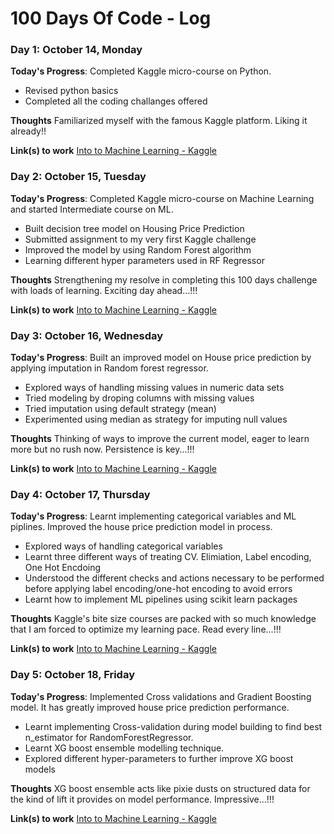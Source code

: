 # 100 Days Of Code - Log

### Day 1: October 14, Monday

**Today's Progress**: Completed Kaggle micro-course on Python.

- Revised python basics
- Completed all the coding challanges offered

**Thoughts** Familiarized myself with the famous Kaggle platform. Liking it already!!

**Link(s) to work**
[Into to Machine Learning - Kaggle](https://github.com/arntony/kaggle/tree/master/housing_price_prediction)


### Day 2: October 15, Tuesday

**Today's Progress**: Completed Kaggle micro-course on Machine Learning and started Intermediate course on ML.

- Built decision tree model on Housing Price Prediction
- Submitted assignment to my very first Kaggle challenge
- Improved the model by using Random Forest algorithm
- Learning different hyper parameters used in RF Regressor

**Thoughts** Strengthening my resolve in completing this 100 days challenge with loads of learning. Exciting day ahead...!!!

**Link(s) to work**
[Into to Machine Learning - Kaggle](https://github.com/arntony/kaggle/tree/master/housing_price_prediction)


### Day 3: October 16, Wednesday

**Today's Progress**: Built an improved model on House price prediction by applying imputation in Random forest regressor.

- Explored ways of handling missing values in numeric data sets
- Tried modeling by droping columns with missing values
- Tried imputation using default strategy (mean)
- Experimented using median as strategy for imputing null values

**Thoughts** Thinking of ways to improve the current model, eager to learn more but no rush now. Persistence is key...!!!

**Link(s) to work**
[Into to Machine Learning - Kaggle](https://github.com/arntony/kaggle/tree/master/housing_price_prediction)


### Day 4: October 17, Thursday

**Today's Progress**: Learnt implementing categorical variables and ML piplines. Improved the house price prediction model in process. 

- Explored ways of handling categorical variables
- Learnt three different ways of treating CV. Elimiation, Label encoding, One Hot Encdoing
- Understood the different checks and actions necessary to be performed before applying label encoding/one-hot encoding to avoid errors
- Learnt how to implement ML pipelines using scikit learn packages

**Thoughts** Kaggle's bite size courses are packed with so much knowledge that I am forced to optimize my learning pace. Read every line...!!!

**Link(s) to work**
[Into to Machine Learning - Kaggle](https://github.com/arntony/kaggle/tree/master/housing_price_prediction)


### Day 5: October 18, Friday

**Today's Progress**: Implemented Cross validations and Gradient Boosting model. It has greatly improved house price prediction performance. 

- Learnt implementing Cross-validation during model building to find best n_estimator for RandomForestRegressor.
- Learnt XG boost ensemble modelling technique.
- Explored different hyper-parameters to further improve XG boost models

**Thoughts** XG boost ensemble acts like pixie dusts on structured data for the kind of lift it provides on model performance. Impressive...!!!

**Link(s) to work**
[Into to Machine Learning - Kaggle](https://github.com/arntony/kaggle/tree/master/housing_price_prediction)